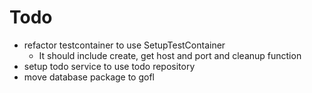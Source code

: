 # Todo

- refactor testcontainer to use SetupTestContainer
    - It should include create, get host and port and cleanup function
- setup todo service to use todo repository
- move database package to gofl